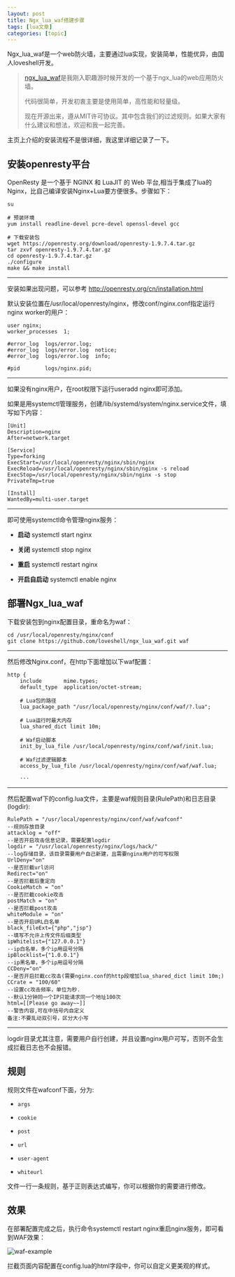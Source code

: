```yaml
---
layout: post
title: Ngx_lua_waf搭建步骤 
tags: [lua文章]
categories: [topic]
---
```

Ngx_lua_waf是一个web防火墙，主要通过lua实现，安装简单，性能优异，由国人loveshell开发。  

>
> [ngx_lua_waf](https://github.com/loveshell/ngx_lua_waf)是我刚入职趣游时候开发的一个基于ngx_lua的web应用防火墙。
>
> 代码很简单，开发初衷主要是使用简单，高性能和轻量级。
>
> 现在开源出来，遵从MIT许可协议。其中包含我们的过滤规则。如果大家有什么建议和想法，欢迎和我一起完善。

主页上介绍的安装流程不是很详细，我这里详细记录了一下。

## 安装openresty平台

OpenResty 是一个基于 NGINX 和 LuaJIT 的 Web
平台,相当于集成了lua的Nginx，比自己编译安装Nginx+Lua要方便很多。步骤如下：

    
    
      
    su  
      
    # 预装环境  
    yum install readline-devel pcre-devel openssl-devel gcc  
      
    # 下载安装包  
    wget https://openresty.org/download/openresty-1.9.7.4.tar.gz  
    tar zxvf openresty-1.9.7.4.tar.gz  
    cd openresty-1.9.7.4.tar.gz  
    ./configure  
    make && make install  
      
  
---  
  
安装如果出现问题，可以参考 <http://openresty.org/cn/installation.html>

默认安装位置在/usr/local/openresty/nginx，修改conf/nginx.conf指定运行nginx worker的用户：

    
    
    user nginx;  
    worker_processes  1;  
      
    #error_log  logs/error.log;  
    #error_log  logs/error.log  notice;  
    #error_log  logs/error.log  info;  
      
    #pid        logs/nginx.pid;  
      
  
---  
  
如果没有nginx用户，在root权限下运行useradd nginx即可添加。

如果是用systemctl管理服务，创建/lib/systemd/system/nginx.service文件，填写如下内容：

    
    
    [Unit]  
    Description=nginx  
    After=network.target  
      
    [Service]  
    Type=forking  
    ExecStart=/usr/local/openresty/nginx/sbin/nginx  
    ExecReload=/usr/local/openresty/nginx/sbin/nginx -s reload  
    ExecStop=/usr/local/openresty/nginx/sbin/nginx -s stop  
    PrivateTmp=true  
      
    [Install]  
    WantedBy=multi-user.target  
      
  
---  
  
即可使用systemctl命令管理nginx服务：

  * **启动** systemctl start nginx

  * **关闭** systemctl stop nginx

  * **重启** systemctl restart nginx

  * **开启自启动** systemctl enable nginx

## 部署Ngx_lua_waf

下载安装包到nginx配置目录，重命名为waf：

    
    
    cd /usr/local/openresty/nginx/conf  
    git clone https://github.com/loveshell/ngx_lua_waf.git waf  
      
  
---  
  
然后修改Nginx.conf，在http下面增加以下waf配置：

    
    
    http {  
        include       mime.types;  
        default_type  application/octet-stream;  
      
        # Lua包的路径  
        lua_package_path "/usr/local/openresty/nginx/conf/waf/?.lua";  
      
        # Lua运行时最大内存  
        lua_shared_dict limit 10m;  
      
        # Waf启动脚本  
        init_by_lua_file /usr/local/openresty/nginx/conf/waf/init.lua;  
      
        # Waf过滤逻辑脚本  
        access_by_lua_file /usr/local/openresty/nginx/conf/waf/waf.lua;  
      
        ···  
      
  
---  
  
然后配置waf下的config.lua文件，主要是waf规则目录(RulePath)和日志目录(logdir):

    
    
    RulePath = "/usr/local/openresty/nginx/conf/waf/wafconf"  
    --规则存放目录  
    attacklog = "off"  
    --是否开启攻击信息记录，需要配置logdir  
    logdir = "/usr/local/openresty/nginx/logs/hack/"  
    --log存储目录，该目录需要用户自己新建，且需要nginx用户的可写权限  
    UrlDeny="on"  
    --是否拦截url访问  
    Redirect="on"  
    --是否拦截后重定向  
    CookieMatch = "on"  
    --是否拦截cookie攻击  
    postMatch = "on"   
    --是否拦截post攻击  
    whiteModule = "on"   
    --是否开启URL白名单  
    black_fileExt={"php","jsp"}  
    --填写不允许上传文件后缀类型  
    ipWhitelist={"127.0.0.1"}  
    --ip白名单，多个ip用逗号分隔  
    ipBlocklist={"1.0.0.1"}  
    --ip黑名单，多个ip用逗号分隔  
    CCDeny="on"  
    --是否开启拦截cc攻击(需要nginx.conf的http段增加lua_shared_dict limit 10m;)  
    CCrate = "100/60"  
    --设置cc攻击频率，单位为秒.  
    --默认1分钟同一个IP只能请求同一个地址100次  
    html=[[Please go away~~]]  
    --警告内容,可在中括号内自定义  
    备注:不要乱动双引号，区分大小写  
      
  
---  
  
logdir目录尤其注意，需要用户自行创建，并且设置nginx用户可写，否则不会生成拦截日志也不会报错。

## 规则

规则文件在wafconf下面，分为:

  * `args`

  * `cookie`

  * `post`

  * `url`

  * `user-agent`

  * `whiteurl`

文件一行一条规则，基于正则表达式编写，你可以根据你的需要进行修改。

## 效果

在部署配置完成之后，执行命令systemctl restart nginx重启nginx服务，即可看到WAF效果：

![waf-example](https://hustlibraco.github.io//images/waf-example.png)

拦截页面内容配置在config.lua的html字段中，你可以自定义更美观的样式。